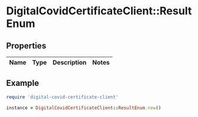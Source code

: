 # DigitalCovidCertificateClient::ResultEnum

## Properties

| Name | Type | Description | Notes |
| ---- | ---- | ----------- | ----- |

## Example

```ruby
require 'digital-covid-certificate-client'

instance = DigitalCovidCertificateClient::ResultEnum.new()
```

